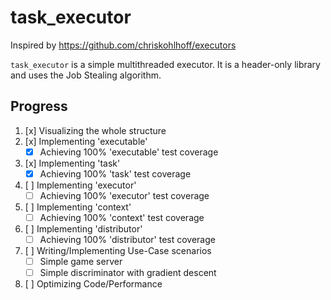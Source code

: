 # task_executor

Inspired by https://github.com/chriskohlhoff/executors

`task_executor` is a simple multithreaded executor. It is a header-only library and uses the Job Stealing algorithm.

## Progress

1. [x] Visualizing the whole structure
2. [x] Implementing 'executable'
    * [x] Achieving 100% 'executable' test coverage
3. [x] Implementing 'task'
    * [x] Achieving 100% 'task' test coverage
4. [ ] Implementing 'executor'
    * [ ] Achieving 100% 'executor' test coverage
5. [ ] Implementing 'context'
    * [ ] Achieving 100% 'context' test coverage
6. [ ] Implementing 'distributor'
    * [ ] Achieving 100% 'distributor' test coverage
7. [ ] Writing/Implementing Use-Case scenarios
    * [ ] Simple game server
	* [ ] Simple discriminator with gradient descent
8. [ ] Optimizing Code/Performance
